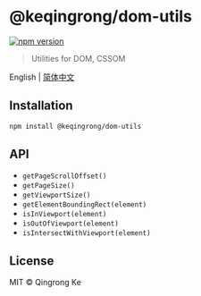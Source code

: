 # @keqingrong/dom-utils

[![npm version](https://img.shields.io/npm/v/@keqingrong/dom-utils.svg)](https://www.npmjs.com/package/@keqingrong/dom-utils)

> Utilities for DOM, CSSOM

English | [简体中文](./README-zh-hans.md)

## Installation

```sh
npm install @keqingrong/dom-utils
```

## API

- `getPageScrollOffset()`
- `getPageSize()`
- `getViewportSize()`
- `getElementBoundingRect(element)`
- `isInViewport(element)`
- `isOutOfViewport(element)`
- `isIntersectWithViewport(element)`

## License

MIT © Qingrong Ke
